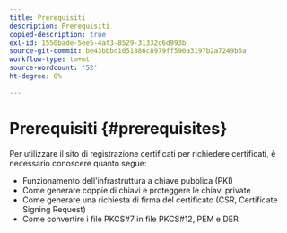 ```yaml
---
title: Prerequisiti
description: Prerequisiti
copied-description: true
exl-id: 1550bade-5ee5-4af3-8529-31332c6d993b
source-git-commit: be43bbbd1051886c8979ff590a3197b2a7249b6a
workflow-type: tm+mt
source-wordcount: '52'
ht-degree: 0%

---
```


# Prerequisiti {#prerequisites}

Per utilizzare il sito di registrazione certificati per richiedere certificati, è necessario conoscere quanto segue:

* Funzionamento dell&#39;infrastruttura a chiave pubblica (PKI)
* Come generare coppie di chiavi e proteggere le chiavi private
* Come generare una richiesta di firma del certificato (CSR, Certificate Signing Request)
* Come convertire i file PKCS#7 in file PKCS#12, PEM e DER
